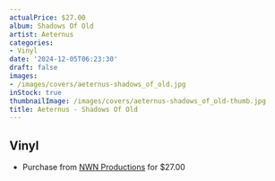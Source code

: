 ```yaml
---
actualPrice: $27.00
album: Shadows Of Old
artist: Aeternus
categories:
- Vinyl
date: '2024-12-05T06:23:30'
draft: false
images:
- /images/covers/aeternus-shadows_of_old.jpg
inStock: true
thumbnailImage: /images/covers/aeternus-shadows_of_old-thumb.jpg
title: Aeternus - Shadows Of Old
---
```


## Vinyl
* Purchase from [NWN Productions](http://shop.nwnprod.com/index.php?route=product/product&path=75&product_id=57107&sort=pd.name&order=ASC) for $27.00

